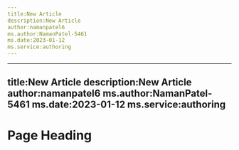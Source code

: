 ```yaml
---
title:New Article
description:New Article
author:namanpatel6
ms.author:NamanPatel-5461
ms.date:2023-01-12
ms.service:authoring
---
```


---
title:New Article
description:New Article
author:namanpatel6
ms.author:NamanPatel-5461
ms.date:2023-01-12
ms.service:authoring
---

# Page Heading


